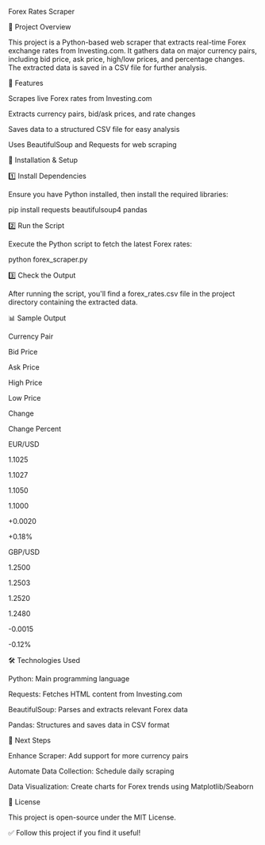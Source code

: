 Forex Rates Scraper

📌 Project Overview

This project is a Python-based web scraper that extracts real-time Forex exchange rates from Investing.com. It gathers data on major currency pairs, including bid price, ask price, high/low prices, and percentage changes. The extracted data is saved in a CSV file for further analysis.

🚀 Features

Scrapes live Forex rates from Investing.com

Extracts currency pairs, bid/ask prices, and rate changes

Saves data to a structured CSV file for easy analysis

Uses BeautifulSoup and Requests for web scraping

🔧 Installation & Setup

1️⃣ Install Dependencies

Ensure you have Python installed, then install the required libraries:

pip install requests beautifulsoup4 pandas

2️⃣ Run the Script

Execute the Python script to fetch the latest Forex rates:

python forex_scraper.py

3️⃣ Check the Output

After running the script, you'll find a forex_rates.csv file in the project directory containing the extracted data.

📊 Sample Output

Currency Pair

Bid Price

Ask Price

High Price

Low Price

Change

Change Percent

EUR/USD

1.1025

1.1027

1.1050

1.1000

+0.0020

+0.18%

GBP/USD

1.2500

1.2503

1.2520

1.2480

-0.0015

-0.12%

🛠 Technologies Used

Python: Main programming language

Requests: Fetches HTML content from Investing.com

BeautifulSoup: Parses and extracts relevant Forex data

Pandas: Structures and saves data in CSV format

📌 Next Steps

Enhance Scraper: Add support for more currency pairs

Automate Data Collection: Schedule daily scraping

Data Visualization: Create charts for Forex trends using Matplotlib/Seaborn

📜 License

This project is open-source under the MIT License.

✅ Follow this project if you find it useful!

